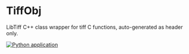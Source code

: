 # TiffObj
LibTiff C++ class wrapper for tiff C functions, auto-generated as header only.

[![Python application](https://github.com/erasta/TiffObj/actions/workflows/python-app.yml/badge.svg)](https://github.com/erasta/TiffObj/actions/workflows/python-app.yml)
